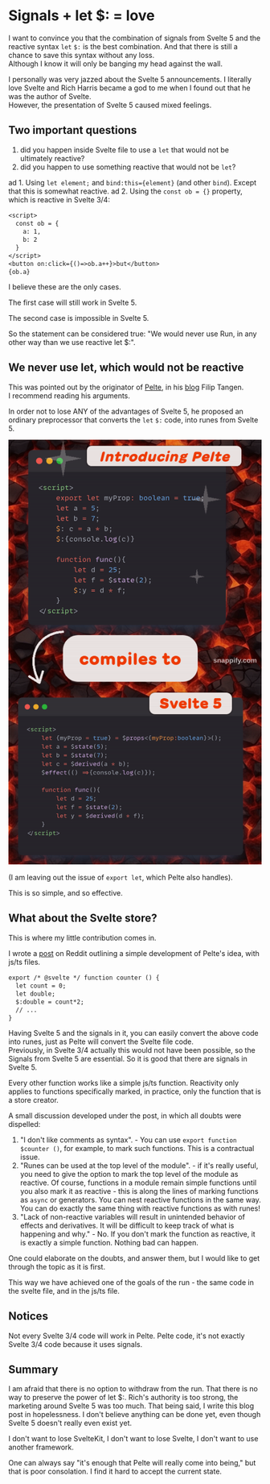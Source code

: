 # Signals + let $: = love

I want to convince you that the combination of signals from Svelte 5 and the reactive syntax `let` `$:` is the best combination. And that there is still a chance to save this syntax without any loss.  
Although I know it will only be banging my head against the wall.

I personally was very jazzed about the Svelte 5 announcements. I literally love Svelte and Rich Harris became a god to me when I found out that he was the author of Svelte.  
However, the presentation of Svelte 5 caused mixed feelings.

## Two important questions

1. did you happen inside Svelte file to use a `let` that would not be ultimately reactive?
2. did you happen to use something reactive that would not be `let`?

ad 1. Using `let element;` and `bind:this={element}` (and other `bind`). Except that this is somewhat reactive.
ad 2. Using the `const ob = {}` property, which is reactive in Svelte 3/4:

```svelte
<script>
  const ob = {
    a: 1,
    b: 2
  }
</script>
<button on:click={()=>ob.a++}>but</button>
{ob.a}
```

I believe these are the only cases.

The first case will still work in Svelte 5.

The second case is impossible in Svelte 5.

So the statement can be considered true: "We would never use Run, in any other way than we use reactive let $:".

## We never use let, which would not be reactive

This was pointed out by the originator of [Pelte](https://pelte.dev/), in his [blog](https://poxi.substack.com/p/my-thoughts-on-svelte-5-as-a-full?utm_source=profile&utm_medium=reader2) Filip Tangen.  
I recommend reading his arguments.

In order not to lose ANY of the advantages of Svelte 5, he proposed an ordinary preprocessor that converts the `let` `$:` code, into runes from Svelte 5.

![Pelte in action](pelte_in_action.png)

(I am leaving out the issue of `export let`, which Pelte also handles).

This is so simple, and so effective.

## What about the Svelte store?

This is where my little contribution comes in.

I wrote a [post](https://www.reddit.com/r/sveltejs/comments/16pvxkx/unification_using_runes_how_about_a_different_way/?utm_source=share&utm_medium=web2x&context=3) on Reddit outlining a simple development of Pelte's idea, with js/ts files.

```svelte
export /* @svelte */ function counter () {
  let count = 0;
  let double;
  $:double = count*2;
  // ...
}
```

Having Svelte 5 and the signals in it, you can easily convert the above code into runes, just as Pelte will convert the Svelte file code.  
Previously, in Svelte 3/4 actually this would not have been possible, so the Signals from Svelte 5 are essential. So it is good that there are signals in Svelte 5.

Every other function works like a simple js/ts function. Reactivity only applies to functions specifically marked, in practice, only the function that is a store creator.

A small discussion developed under the post, in which all doubts were dispelled:

1. "I don't like comments as syntax". - You can use `export function $counter ()`, for example, to mark such functions. This is a contractual issue.
2. "Runes can be used at the top level of the module". - if it's really useful, you need to give the option to mark the top level of the module as reactive. Of course, functions in a module remain simple functions until you also mark it as reactive - this is along the lines of marking functions as `async` or generators. You can nest reactive functions in the same way. You can do exactly the same thing with reactive functions as with runes!
3. "Lack of non-reactive variables will result in unintended behavior of effects and derivatives. It will be difficult to keep track of what is happening and why." - No. If you don't mark the function as reactive, it is exactly a simple function. Nothing bad can happen.

One could elaborate on the doubts, and answer them, but I would like to get through the topic as it is first.

This way we have achieved one of the goals of the run - the same code in the svelte file, and in the js/ts file.

## Notices

Not every Svelte 3/4 code will work in Pelte. Pelte code, it's not exactly Svelte 3/4 code because it uses signals.

## Summary

I am afraid that there is no option to withdraw from the run. That there is no way to preserve the power of let $:. Rich's authority is too strong, the marketing around Svelte 5 was too much.
That being said, I write this blog post in hopelessness. I don't believe anything can be done yet, even though Svelte 5 doesn't really even exist yet.

I don't want to lose SvelteKit, I don't want to lose Svelte, I don't want to use another framework.

One can always say "it's enough that Pelte will really come into being," but that is poor consolation. I find it hard to accept the current state.

